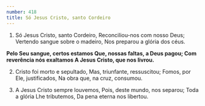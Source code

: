 ```yaml
---
number: 418
title: Só Jesus Cristo, santo Cordeiro
---
```


1. Só Jesus Cristo, santo Cordeiro,
  Reconciliou-nos com nosso Deus;
  Vertendo sangue sobre o madeiro,
  Nos preparou a glória dos céus.

  __Pelo Seu sangue, certos estamos
  Que, nossas faltas, a Deus pagou;
  Com reverência nós exaltamos
  A Jesus Cristo, que nos livrou.__

2. Cristo foi morto e sepultado,
  Mas, triunfante, ressuscitou;
  Fomos, por Ele, justificados,
  Na obra que, na cruz, consumou.

3. A Jesus Cristo sempre louvemos,
  Pois, deste mundo, nos separou;
  Toda a glória Lhe tributemos,
  Da pena eterna nos libertou.
